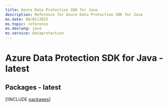```yaml
---
title: Azure Data Protection SDK for Java
description: Reference for Azure Data Protection SDK for Java
ms.date: 08/01/2025
ms.topic: reference
ms.devlang: java
ms.service: dataprotection
---
```

# Azure Data Protection SDK for Java - latest
## Packages - latest
[!INCLUDE [packages](data-protection-index.md)]
